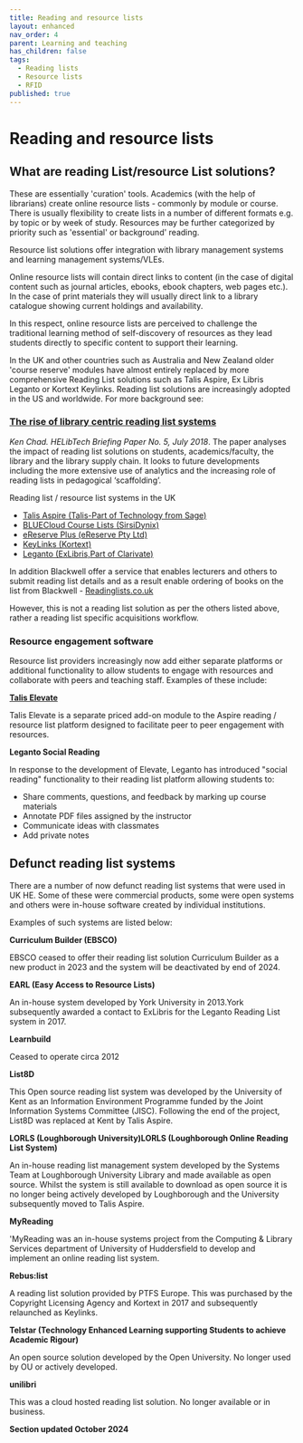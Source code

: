```yaml
---
title: Reading and resource lists
layout: enhanced
nav_order: 4
parent: Learning and teaching
has_children: false
tags:
  - Reading lists
  - Resource lists
  - RFID
published: true
---
```

# Reading and resource lists

## What are reading List/resource List solutions?

These are essentially 'curation' tools. Academics (with the help of librarians) create online resource lists - commonly by module or course. There is usually flexibility to create lists in a number of different formats e.g. by topic or by week of study. Resources may be further categorized by priority such as 'essential' or background' reading.

Resource list solutions offer integration with library management systems  and learning management systems/VLEs.

Online resource lists will contain direct links to content (in the case of digital content such as journal articles, ebooks, ebook chapters, web pages etc.). In the case of print materials they will usually direct link to a library catalogue showing current holdings and availability.

In this respect, online resource lists are perceived to challenge the traditional learning method of self-discovery of resources as they lead students directly to specific content to support their learning.

In the UK and other countries such as Australia and New Zealand older 'course reserve' modules have almost entirely replaced by more comprehensive Reading List solutions such as Talis Aspire, Ex Libris Leganto or Kortext Keylinks. Reading list solutions are increasingly adopted in the US and worldwide. For more background see:

### [The rise of library centric reading list systems](https://www.kenchadconsulting.com/wp-content/uploads/2018/07/Rise_of_library_centric-_readlinglists_July2018.pdf)

*Ken Chad. HELibTech Briefing Paper No. 5, July 2018*. The paper analyses the impact of reading list solutions on students, academics/faculty, the library and the library supply chain. It looks to future developments including the more extensive use of analytics and the increasing role of reading lists in pedagogical ‘scaffolding’.

Reading list / resource list systems in the UK

* [Talis Aspire (Talis-Part of Technology from Sage)](https://talis.com/talis-aspire/)
* [BLUECloud Course Lists (SirsiDynix)](https://www.sirsidynix.com/bluecloud-course-lists/)
* [eReserve Plus (eReserve Pty Ltd)](https://www.ereserve.com.au/)
* [KeyLinks (Kortext)](https://www.kortext.com/keylinks/)
* [Leganto (ExLibris,Part of Clarivate)](https://exlibrisgroup.com/products/leganto-reading-list-management-system/)

In addition Blackwell offer a service that enables lecturers and others to submit reading list details and as a result enable ordering of books on the list from Blackwell - [Readinglists.co.uk](https://blackwells.co.uk/rsl/index.dfp)

However, this is not a reading list solution as per the others listed above, rather a reading list specific acquisitions workflow.

### Resource engagement software

Resource list providers increasingly now add either separate platforms or additional functionality to allow students to engage with resources and collaborate with peers and teaching staff. Examples of these include:

**[Talis Elevate](https://talis.com/talis-elevate/)**

Talis Elevate is a separate priced add-on module to the Aspire reading / resource list platform designed to facilitate peer to peer engagement with resources.

**Leganto Social Reading**

In response to the development of Elevate, Leganto has introduced "social reading" functionality to their reading list platform allowing students to:

* Share comments, questions, and feedback by marking up course materials
* Annotate PDF files assigned by the instructor
* Communicate ideas with classmates
* Add private notes

## Defunct reading list systems

There are a number of now defunct reading list systems that were used in UK HE. Some of these were commercial products, some were open systems and others were in-house software created by individual institutions.

Examples of such systems are listed below:

**Curriculum Builder (EBSCO)**

EBSCO ceased to offer their reading list solution Curriculum Builder as a new product in 2023 and the system will be deactivated by end of 2024.

**EARL (Easy Access to Resource Lists)**

An in-house system developed by York University in 2013.York subsequently awarded a contact to ExLibris for the Leganto Reading List system in 2017.

**Learnbuild**

Ceased to operate circa 2012

**List8D**

This Open source reading list system was developed by the University of Kent as an Information Environment Programme funded by the Joint Information Systems Committee (JISC). Following the end of the project, List8D was replaced at Kent by Talis Aspire.

**LORLS (Loughborough University)LORLS (Loughborough Online Reading List System)**

An in-house reading list management system developed by the Systems Team at Loughborough University Library and made available as open source. Whilst the system is still available to download as open source it is no longer being actively developed by Loughborough and the University subsequently moved to Talis Aspire.

**MyReading**

'MyReading was an in-house systems project from the Computing & Library Services department of University of Huddersfield to develop and implement an online reading list system.

**Rebus:list**

A reading list solution provided by PTFS Europe. This was purchased by the Copyright Licensing Agency and Kortext in 2017 and subsequently relaunched as Keylinks.

**Telstar (Technology Enhanced Learning supporting Students to achieve Academic Rigour)**

An open source solution developed by the Open University. No longer used by OU or actively developed.

**unilibri**

This was a cloud hosted reading list solution. No longer available or in business.

**Section updated October 2024**[](https://talis.com/talis-elevate/)
